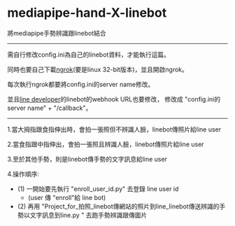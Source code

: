 # mediapipe-hand-X-linebot

將mediapipe手勢辨識跟linebot結合

------

需自行修改config.ini為自己的linebot資料，才能執行這篇。

同時也要自己下載[ngrok](https://dashboard.ngrok.com/login)(要是linux 32-bit版本)，並且開啟ngrok。

每次執行ngrok都要將config.ini的server name修改。

並且[line developer](https://developers.line.biz/en/)的linebot的webhook URL也要修改，
修改成 "config.ini的server name" + "/callback"。

-----------------


1.當大拇指跟食指伸出時，會拍一張照但不辨識人臉，linebot傳照片給line user

2.當食指跟中指伸出，會拍一張照且辨識人臉，linebot傳照片給line user

3.至於其他手勢，則是linebot傳手勢的文字訊息給line user

4.操作順序:
- (1) 一開始要先執行 "enroll_user_id.py" 去登錄 line user id 
  - (user 傳 "enroll"給 line bot)
- (2) 再用 "Project_for_拍照_linebot傳網站的照片到line_linebot傳送辨識的手勢以文字訊息到line.py " 去跑手勢辨識跟傳圖片
